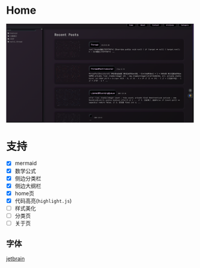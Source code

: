 # Home

![image-20200429213221240](README/image-20200429213221240.png)

# 支持

- [x] mermaid
- [x] 数学公式
- [x] 侧边分类栏
- [x] 侧边大纲栏
- [x] home页
- [x] 代码高亮(`highlight.js`)
- [ ] 样式美化
- [ ] 分类页
- [ ] 关于页

## 字体
[jetbrain](https://fonts.google.com/?query=jetbrain)